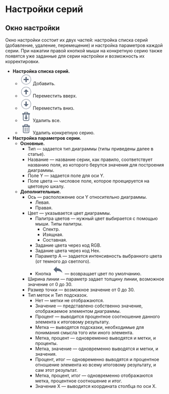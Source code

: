 # Настройки серий

## Окно настройки

Окно настройки состоит их двух частей: настройка списка серий (добавление, удаление, перемещение) и настройка параметров каждой серии. При нажатии правой кнопкой мыши на конкретную серию также появятся уже заданные для серии настройки и возможность их корректировки.

* **Настройка списка серий.**
   * ![](../../images/icons/toolbar-controls/plus_default.svg) Добавить.
   * ![](../../images/icons/toolbar-controls/moveup_default.svg) Переместить вверх.
   * ![](../../images/icons/toolbar-controls/movedown_default.svg) Переместить вниз.
   * ![](../../images/icons/toolbar-controls/delete-all_default.svg) Удалить все.
   * ![](../../images/icons/toolbar-controls/delete_default.svg) Удалить конкретную серию.
* **Настройка параметров серии.**
   * **Основные.**
      * Тип — задается тип диаграммы (типы приведены далее в статье).
      * Название — название серии, как правило, соответствует названию поля, из которого берутся значения для построения диаграммы.
      * Поле Y — задается поле для оси Y.
      * Поле цвета — числовое поле, которое проецируется на цветовую шкалу.
   * **Дополнительные.**
      * Ось — расположение оси Y относительно диаграммы.
         * Левая.
         * Правая.
      * Цвет — указывается цвет диаграммы.
         * Палитра цветов — нужный цвет выбирается с помощью мыши. Типы палитры.
            * Спектр.
            * Изящная.
            * Составная.
         * Задание цвета через код RGB.
         * Задание цвета через код Hex.
         * Параметр A — задается интенсивность выбранного цвета (от темного до светлого).
         * Кнопка ![](../../images/icons/toolbar-controls/undo_default.svg) — возвращает цвет по умолчанию.
      * Ширина линии — параметр задает толщину линии, возможное значение от 0 до 30.
      * Размер точки — возможное значение от 0 до 30.
      * Тип меток и Тип подсказок.
         * Нет — метки не отображаются.
         * Значение — представлено собственно значение, отображаемое элементом диаграммы.
         * Процент — выводится процентное соотношение данного элемента к итоговому результату.
         * Метка — выводятся подсказки, необходимые для понимания смысла того или иного элемента.
         * Метка, процент — одновременно выводятся и метки, и проценты.
         * Метка, значение — одновременно выводятся и метки, и значения.
         * Процент, итог — одновременно выводятся и процентное отношение элемента ко всему итоговому результату, и сам этот результат.
         * Метка, процент, итог — одновременно отображаются метка, процентное соотношение и итог.
         * Значение X — выводится координата столбца по оси X.
